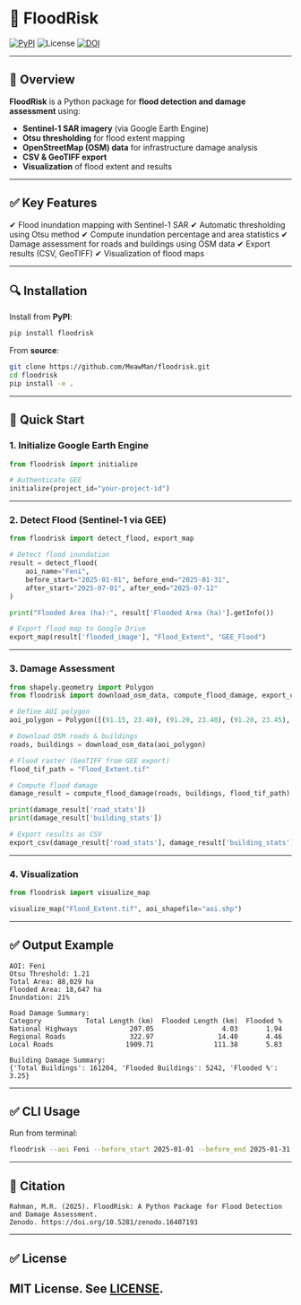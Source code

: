 # 🌊 FloodRisk

[![PyPI](https://img.shields.io/pypi/v/floodrisk)](https://pypi.org/project/floodrisk/)
![License](https://img.shields.io/badge/License-MIT-green.svg)
[![DOI](https://zenodo.org/badge/DOI/10.5281/zenodo.16407193.svg)](https://doi.org/10.5281/zenodo.16407193)

---

## 📌 Overview

**FloodRisk** is a Python package for **flood detection and damage assessment** using:

* **Sentinel-1 SAR imagery** (via Google Earth Engine)
* **Otsu thresholding** for flood extent mapping
* **OpenStreetMap (OSM) data** for infrastructure damage analysis
* **CSV & GeoTIFF export**
* **Visualization** of flood extent and results

---

## ✅ Key Features

✔ Flood inundation mapping with Sentinel-1 SAR
✔ Automatic thresholding using Otsu method
✔ Compute inundation percentage and area statistics
✔ Damage assessment for roads and buildings using OSM data
✔ Export results (CSV, GeoTIFF)
✔ Visualization of flood maps

---

## 🔍 Installation

Install from **PyPI**:

```bash
pip install floodrisk
```

From **source**:

```bash
git clone https://github.com/MeawMan/floodrisk.git
cd floodrisk
pip install -e .
```

---

## 🚀 Quick Start

### **1. Initialize Google Earth Engine**

```python
from floodrisk import initialize

# Authenticate GEE
initialize(project_id="your-project-id")
```

---

### **2. Detect Flood (Sentinel-1 via GEE)**

```python
from floodrisk import detect_flood, export_map

# Detect flood inundation
result = detect_flood(
    aoi_name="Feni",
    before_start="2025-01-01", before_end="2025-01-31",
    after_start="2025-07-01", after_end="2025-07-12"
)

print("Flooded Area (ha):", result['Flooded Area (ha)'].getInfo())

# Export flood map to Google Drive
export_map(result['flooded_image'], "Flood_Extent", "GEE_Flood")
```

---

### **3. Damage Assessment**

```python
from shapely.geometry import Polygon
from floodrisk import download_osm_data, compute_flood_damage, export_csv

# Define AOI polygon
aoi_polygon = Polygon([(91.15, 23.40), (91.20, 23.40), (91.20, 23.45), (91.15, 23.45)])

# Download OSM roads & buildings
roads, buildings = download_osm_data(aoi_polygon)

# Flood raster (GeoTIFF from GEE export)
flood_tif_path = "Flood_Extent.tif"

# Compute flood damage
damage_result = compute_flood_damage(roads, buildings, flood_tif_path)

print(damage_result['road_stats'])
print(damage_result['building_stats'])

# Export results as CSV
export_csv(damage_result['road_stats'], damage_result['building_stats'], "output/reports")
```

---

### **4. Visualization**

```python
from floodrisk import visualize_map

visualize_map("Flood_Extent.tif", aoi_shapefile="aoi.shp")
```

---

## ✅ Output Example

```
AOI: Feni
Otsu Threshold: 1.21
Total Area: 88,029 ha
Flooded Area: 18,647 ha
Inundation: 21%
```

```
Road Damage Summary:
Category           Total Length (km)  Flooded Length (km)  Flooded %
National Highways             207.05                 4.03       1.94
Regional Roads                322.97                14.40       4.46
Local Roads                  1909.71               111.38       5.83

Building Damage Summary:
{'Total Buildings': 161204, 'Flooded Buildings': 5242, 'Flooded %': 3.25}
```

---

## ✅ CLI Usage

Run from terminal:

```bash
floodrisk --aoi Feni --before_start 2025-01-01 --before_end 2025-01-31 --after_start 2025-07-01 --after_end 2025-07-12 --flood_raster Flood_Extent.tif --output results --visualize
```

---

## 📜 Citation

```
Rahman, M.R. (2025). FloodRisk: A Python Package for Flood Detection and Damage Assessment.
Zenodo. https://doi.org/10.5281/zenodo.16407193
```

---

## ✅ License

## MIT License. See [LICENSE](LICENSE).
